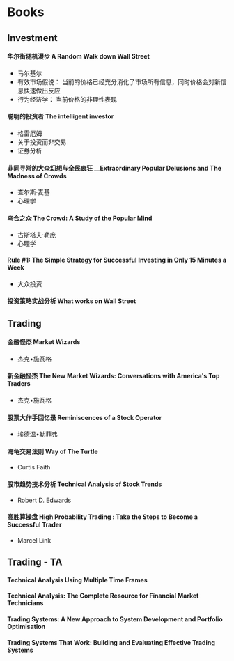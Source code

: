 # Books

## **Investment**

#### 华尔街随机漫步 A Random Walk down Wall Street 

* 马尔基尔 
* 有效市场假说： 当前的价格已经充分消化了市场所有信息，同时价格会对新信息快速做出反应 
* 行为经济学： 当前价格的非理性表现

#### 聪明的投资者 The intelligent investor

* 格雷厄姆 
* 关于投资而非交易
* 证券分析

#### 非同寻常的大众幻想与全民疯狂 __Extraordinary Popular Delusions and The Madness of Crowds

* 查尔斯·麦基
* 心理学

#### 乌合之众 The Crowd: A Study of the Popular Mind

* 古斯塔夫·勒庞
* 心理学

#### Rule \#1: The Simple Strategy for Successful Investing in Only 15 Minutes a Week

* 大众投资

#### 投资策略实战分析 What works on Wall Street



## **Trading**

#### 金融怪杰 Market Wizards

* 杰克•施瓦格

#### 新金融怪杰 The New Market Wizards: Conversations with America's Top Traders

* 杰克•施瓦格

#### 股票大作手回忆录 Reminiscences of a Stock Operator

* 埃德温•勒菲弗

#### 海龟交易法则 Way of The Turtle

* Curtis Faith

#### 股市趋势技术分析 Technical Analysis of Stock Trends

* Robert D. Edwards

#### 高胜算操盘 High Probability Trading : Take the Steps to Become a Successful Trader

* Marcel Link

## Trading - TA

#### Technical Analysis Using Multiple Time Frames

#### Technical Analysis: The Complete Resource for Financial Market Technicians

#### Trading Systems: A New Approach to System Development and Portfolio Optimisation

#### Trading Systems That Work: Building and Evaluating Effective Trading Systems

##  <a id="title"></a>

